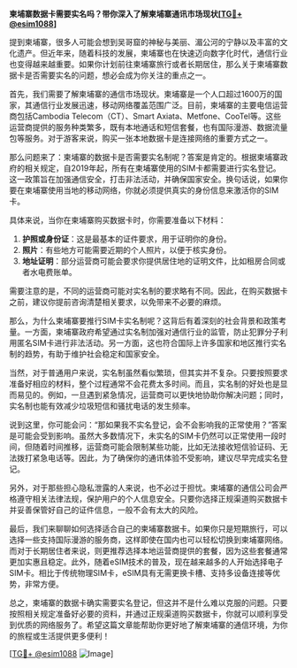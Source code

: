 **柬埔寨数据卡需要实名吗？带你深入了解柬埔寨通讯市场现状[[TG💪+ @esim1088](https://t.me/s/esim1088)]**

提到柬埔寨，很多人可能会想到吴哥窟的神秘与美丽、湄公河的宁静以及丰富的文化遗产。但近年来，随着科技的发展，柬埔寨也在快速迈向数字化时代，通信行业也变得越来越重要。如果你计划前往柬埔寨旅行或者长期居住，那么关于柬埔寨数据卡是否需要实名的问题，想必会成为你关注的重点之一。

首先，我们需要了解柬埔寨的通信市场现状。柬埔寨是一个人口超过1600万的国家，其通信行业发展迅速，移动网络覆盖范围广泛。目前，柬埔寨的主要电信运营商包括Cambodia Telecom（CT）、Smart Axiata、Metfone、CooTel等。这些运营商提供的服务种类繁多，既有本地通话和短信套餐，也有国际漫游、数据流量包等服务。对于游客来说，购买一张本地数据卡是连接网络的重要方式之一。

那么问题来了：柬埔寨的数据卡是否需要实名制呢？答案是肯定的。根据柬埔寨政府的相关规定，自2019年起，所有在柬埔寨使用的SIM卡都需要进行实名登记。这一政策旨在加强通信安全，打击非法活动，并确保国家安全。换句话说，如果你要在柬埔寨使用当地的移动网络，你就必须提供真实的身份信息来激活你的SIM卡。

具体来说，当你在柬埔寨购买数据卡时，你需要准备以下材料：

1. **护照或身份证**：这是最基本的证件要求，用于证明你的身份。
2. **照片**：有些地方可能需要近期的个人照片，以便于核实身份。
3. **地址证明**：部分运营商可能会要求你提供居住地的证明文件，比如租房合同或者水电费账单。

需要注意的是，不同的运营商可能对实名制的要求略有不同。因此，在购买数据卡之前，建议你提前咨询清楚相关要求，以免带来不必要的麻烦。

那么，为什么柬埔寨要推行SIM卡实名制呢？这背后有着深刻的社会背景和政策考量。一方面，柬埔寨政府希望通过实名制加强对通信行业的监管，防止犯罪分子利用匿名SIM卡进行非法活动。另一方面，这也符合国际上许多国家和地区推行实名制的趋势，有助于维护社会稳定和国家安全。

当然，对于普通用户来说，实名制虽然看似繁琐，但其实并不复杂。只要按照要求准备好相应的材料，整个过程通常不会花费太多时间。而且，实名制的好处也是显而易见的。例如，一旦遇到紧急情况，运营商可以更快地协助你解决问题；同时，实名制也能有效减少垃圾短信和骚扰电话的发生频率。

说到这里，你可能会问：“那如果我不实名登记，会不会影响我的正常使用？”答案是可能会受到影响。虽然大多数情况下，未实名的SIM卡仍然可以正常使用一段时间，但随着时间推移，运营商可能会限制某些功能，比如无法接收短信验证码、无法拨打紧急电话等。因此，为了确保你的通讯体验不受影响，建议尽早完成实名登记。

另外，对于那些担心隐私泄露的人来说，也不必过于担忧。柬埔寨的通信公司会严格遵守相关法律法规，保护用户的个人信息安全。只要你选择正规渠道购买数据卡并妥善保管好自己的证件信息，一般不会有太大的风险。

最后，我们来聊聊如何选择适合自己的柬埔寨数据卡。如果你只是短期旅行，可以选择一些支持国际漫游的服务商，这样即使在国内也可以轻松切换到柬埔寨网络。而对于长期居住者来说，则更推荐选择本地运营商提供的套餐，因为这些套餐通常更加实惠且稳定。此外，随着eSIM技术的普及，现在越来越多的人开始选择电子SIM卡。相比于传统物理SIM卡，eSIM具有无需更换卡槽、支持多设备连接等优势，非常方便。

总之，柬埔寨的数据卡确实需要实名登记，但这并不是什么难以克服的问题。只要按照相关规定准备好必要的资料，并通过正规渠道购买数据卡，你就可以顺利享受到优质的网络服务了。希望这篇文章能帮助你更好地了解柬埔寨的通信环境，为你的旅程或生活提供更多便利！

[[TG💪+ @esim1088](https://t.me/s/esim1088) ![Image](https://i.postimg.cc/4NQfJmqS/Snipaste-2025-05-13-00-14-12.png)]